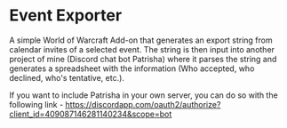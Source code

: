 # Event Exporter
A simple World of Warcraft Add-on that generates an export string from calendar invites of a selected event. The string is then input into another project of mine (Discord chat bot Patrisha) where it parses the string and generates a spreadsheet with the information (Who accepted, who declined, who's tentative, etc.).

If you want to include Patrisha in your own server, you can do so with the following link - https://discordapp.com/oauth2/authorize?client_id=409087146281140234&scope=bot

